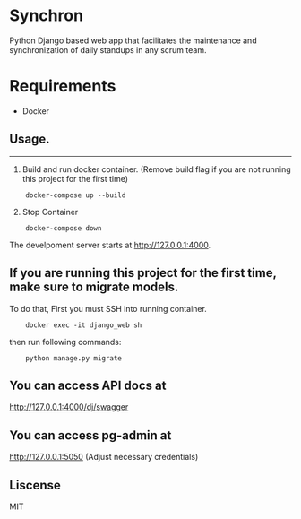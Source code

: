 # Synchron

Python Django based web app that facilitates the maintenance and synchronization of daily standups in any scrum team.

# Requirements

-  Docker

## Usage.

---

1. Build and run docker container. (Remove build flag if you are not running this project for the first time)

```
    docker-compose up --build
```

2. Stop Container

```
    docker-compose down
```

The develpoment server starts at http://127.0.0.1:4000.

## If you are running this project for the first time, make sure to migrate models.

To do that, First you must SSH into running container.

```
    docker exec -it django_web sh
```

then run following commands:

```
    python manage.py migrate
```

## You can access API docs at

http://127.0.0.1:4000/dj/swagger

## You can access pg-admin at

http://127.0.0.1:5050 (Adjust necessary credentials)

## Liscense

MIT
